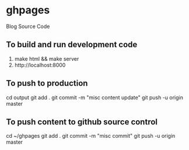 # ghpages
Blog Source Code


To build and run development code
---------------------------------
1) make html && make server
2) http://localhost:8000


To push to production
---------------------
cd output
git add .
git commit -m "misc content update"
git push -u origin master

To push content to github source control
----------------------------------------
cd ~/ghpages
git add .
git commit -m "misc commit"
git push -u origin master


